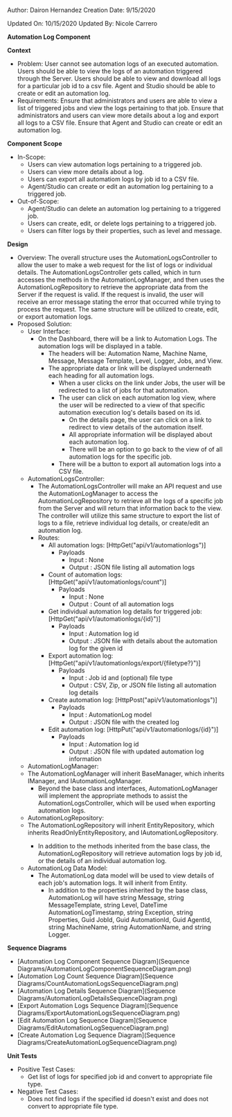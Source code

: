 Author: Dairon Hernandez
Creation Date: 9/15/2020

Updated On: 10/15/2020
Updated By: Nicole Carrero

**Automation Log Component**

**Context**

- Problem: User cannot see automation logs of an executed automation.  Users should be able to view the logs of an automation triggered through the Server. Users should be able to view and download all logs for a particular job id to a csv file.  Agent and Studio should be able to create or edit an automation log.
- Requirements: Ensure that administrators and users are able to view a list of triggered jobs and view the logs pertaining to that job.  Ensure that administrators and users can view more details about a log and export all logs to a CSV file.  Ensure that Agent and Studio can create or edit an automation log.

**Component Scope**

- In-Scope:
  - Users can view automation logs pertaining to a triggered job.
  - Users can view more details about a log.
  - Users can export all automatiom logs by job id to a CSV file.
  - Agent/Studio can create or edit an automation log pertaining to a triggered job.
- Out-of-Scope:
  - Agent/Studio can delete an automation log pertaining to a triggered job.
  - Users can create, edit, or delete logs pertaining to a triggered job.
  - Users can filter logs by their properties, such as level and message.

**Design**

- Overview: The overall structure uses the AutomationLogsController to allow the user to make a web request for the list of logs or individual details.  The AutomationLogsController gets called, which in turn accesses the methods in the AutomationLogManager, and then uses the AutomationLogRepository to retrieve the appropriate data from the Server if the request is valid.  If the request is invalid, the user will receive an error message stating the error that occurred while trying to process the request.  The same structure will be utilized to create, edit, or export automation logs.
- Proposed Solution:
  - User Interface:
    - On the Dashboard, there will be a link to Automation Logs.  The automation logs will be displayed in a table.
      - The headers will be: Automation Name, Machine Name, Message, Message Template, Level, Logger, Jobs, and View.
      - The appropriate data or link will be displayed underneath each heading for all automation logs.
        - When a user clicks on the link under Jobs, the user will be redirected to a list of jobs for that automation.
        - The user can click on each automation log view, where the user will be redirected to a view of that specific automation execution log's details based on its id.
          - On the details page, the user can click on a link to redirect to view details of the automation itself.
          - All appropriate information will be displayed about each automation log.
          - There will be an option to go back to the view of of all automation logs for the specific job.
        - There will be a button to export all automation logs into a CSV file.
  - AutomationLogsController:
    - The AutomationLogsController will make an API request and use the AutomationLogManager to access the AutomationLogRepository to retrieve all the logs of a specific job from the Server and will return that information back to the view.  The controller will utilize this same structure to export the list of logs to a file, retrieve individual log details, or create/edit an automation log.
    - Routes:
      - All automation logs: [HttpGet("api/v1/automationlogs")]
        - Payloads
          - Input : None
          - Output : JSON file listing all automation logs
      - Count of automation logs: [HttpGet("api/v1/automationlogs/count")]
        - Payloads
          - Input : None
          - Output : Count of all automation logs
      - Get individual automation log details for triggered job: [HttpGet("api/v1/automationlogs/{id}")]
        - Payloads
          - Input : Automation log id
          - Output : JSON file with details about the automation log for the given id
      - Export automation log: [HttpGet("api/v1/automationlogs/export/{filetype?}")]
        - Payloads
          - Input : Job id and (optional) file type
          - Output : CSV, Zip, or JSON file listing all automation log details
      - Create automation log: [HttpPost("api/v1/automationlogs")]
        - Payloads
          - Input : AutomationLog model
          - Output : JSON file with the created log
      - Edit automation log: [HttpPut("api/v1/automationlogs/{id}")]
        - Payloads
          - Input : Automation log id
          - Output : JSON file with updated automation log information
  - AutomationLogManager:
   - The AutomationLogManager will inherit BaseManager, which inherits IManager, and IAutomationLogManager.
      - Beyond the base class and interfaces, AutomationLogManager will implement the appropriate methods to assist the AutomationLogsController, which will be used when exporting automation logs.
  - AutomationLogRepository:
   - The AutomationLogRepository will inherit EntityRepository<AutomationLog>, which inherits ReadOnlyEntityRepository, and IAutomationLogRepository.
     - In addition to the methods inherited from the base class, the AutomationLogRepository will retrieve automation logs by job id, or the details of an individual automation log.
  - AutomationLog Data Model:
    - The AutomationLog data model will be used to view details of each job's automation logs.  It will inherit from Entity.
      - In addition to the properties inherited by the base class, AutomationLog will have string Message, string MessageTemplate, string Level, DateTime AutomationLogTimestamp, string Exception, string Properties, Guid JobId, Guid AutomationId, Guid AgentId, string MachineName, string AutomationName, and string Logger.

**Sequence Diagrams**

- [Automation Log Component Sequence Diagram](Sequence Diagrams/AutomationLogComponentSequenceDiagram.png)
- [Automation Log Count Sequence Diagram](Sequence Diagrams/CountAutomationLogsSequenceDiagram.png)
- [Automation Log Details Sequence Diagram](Sequence Diagrams/AutomationLogDetailsSequenceDiagram.png)
- [Export Automation Logs Sequence Diagram](Sequence Diagrams/ExportAutomationLogsSequenceDiagram.png)
- [Edit Automation Log Sequence Diagram](Sequence Diagrams/EditAutomationLogSequenceDiagram.png)
- [Create Automation Log Sequence Diagram](Sequence Diagrams/CreateAutomationLogSequenceDiagram.png)

**Unit Tests**

- Positive Test Cases:
  - Get list of logs for specified job id and convert to appropriate file type.
- Negative Test Cases:
  - Does not find logs if the specified id doesn't exist and does not convert to appropriate file type.
